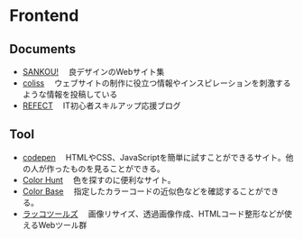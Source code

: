 # Frontend
## Documents

- [SANKOU!](https://sankoudesign.com/)
　良デザインのWebサイト集
- [coliss](https://coliss.com/)
　ウェブサイトの制作に役立つ情報やインスピレーションを刺激するような情報を投稿している
- [REFECT](https://reffect.co.jp/)
　IT初心者スキルアップ応援ブログ

## Tool
- [codepen](https://codepen.io/)
　HTMLやCSS、JavaScriptを簡単に試すことができるサイト。他の人が作ったものを見ることができる。
- [Color Hunt](https://colorhunt.co/)
　色を探すのに便利なサイト。
- [Color Base](https://colorbase.app/ja)
　指定したカラーコードの近似色などを確認することができる。
- [ラッコツールズ](https://rakko.tools/)
　画像リサイズ、透過画像作成、HTMLコード整形などが使えるWebツール群
